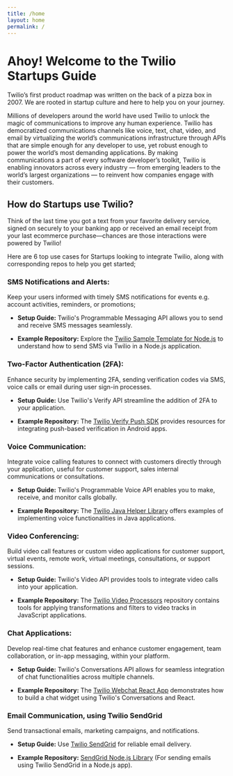 ```yaml
---
title: /home
layout: home
permalink: /
---
```


# Ahoy! Welcome to the Twilio Startups Guide

Twilio’s first product roadmap was written on the back of a pizza box in 2007. We are rooted in startup culture and here to help you on your journey. 

Millions of developers around the world have used Twilio to unlock the magic of communications to improve any human experience. Twilio has democratized communications channels like voice, text, chat, video, and email by virtualizing the world’s communications infrastructure through APIs that are simple enough for any developer to use, yet robust enough to power the world’s most demanding applications. By making communications a part of every software developer’s toolkit, Twilio is enabling innovators across every industry — from emerging leaders to the world’s largest organizations — to reinvent how companies engage with their customers.

## How do Startups use Twilio?

Think of the last time you got a text from your favorite delivery service, signed on securely to your banking app or received an email receipt from your last ecommerce purchase—chances are those interactions were powered by Twilio! 

Here are 6 top use cases for Startups looking to integrate Twilio, along with corresponding repos to help you get started;

### SMS Notifications and Alerts:

Keep your users informed with timely SMS notifications for events e.g. account activities, reminders, or promotions;

- **Setup Guide:** Twilio's Programmable Messaging API allows you to send and receive SMS messages seamlessly.

- **Example Repository:** Explore the [Twilio Sample Template for Node.js](https://github.com/twilio-labs/sample-template-nodejs) to understand how to send SMS via Twilio in a Node.js application.

### Two-Factor Authentication (2FA):

Enhance security by implementing 2FA, sending verification codes via SMS, voice calls or email during user sign-in processes.

- **Setup Guide:** Use Twilio's Verify API streamline the addition of 2FA to your application.

- **Example Repository:** The [Twilio Verify Push SDK](https://github.com/twilio/twilio-verify-android) provides resources for integrating push-based verification in Android apps.

### Voice Communication:

Integrate voice calling features to connect with customers directly through your application, useful for customer support, sales internal communications or consultations.

- **Setup Guide:** Twilio's Programmable Voice API enables you to make, receive, and monitor calls globally.

- **Example Repository:** The [Twilio Java Helper Library](https://github.com/twilio/twilio-java) offers examples of implementing voice functionalities in Java applications.

### Video Conferencing:

Build video call features or custom video applications for customer support, virtual events, remote work, virtual meetings, consultations, or support sessions.

- **Setup Guide:** Twilio's Video API provides tools to integrate video calls into your application.

- **Example Repository:** The [Twilio Video Processors](https://github.com/twilio/twilio-video-processors-js) repository contains tools for applying transformations and filters to video tracks in JavaScript applications.

### Chat Applications:

Develop real-time chat features and enhance customer engagement, team collaboration, or in-app messaging, within your platform.

- **Setup Guide:** Twilio's Conversations API allows for seamless integration of chat functionalities across multiple channels.

- **Example Repository:** The [Twilio Webchat React App](https://github.com/twilio/twilio-webchat-react-app) demonstrates how to build a chat widget using Twilio's Conversations and React.

### Email Communication, using Twilio SendGrid

Send transactional emails, marketing campaigns, and notifications.

- **Setup Guide:** Use [Twilio SendGrid](https://sendgrid.com/) for reliable email delivery.

- **Example Repository:** [SendGrid Node.js Library](https://github.com/sendgrid/sendgrid-nodejs) (For sending emails using Twilio SendGrid in a Node.js app).
